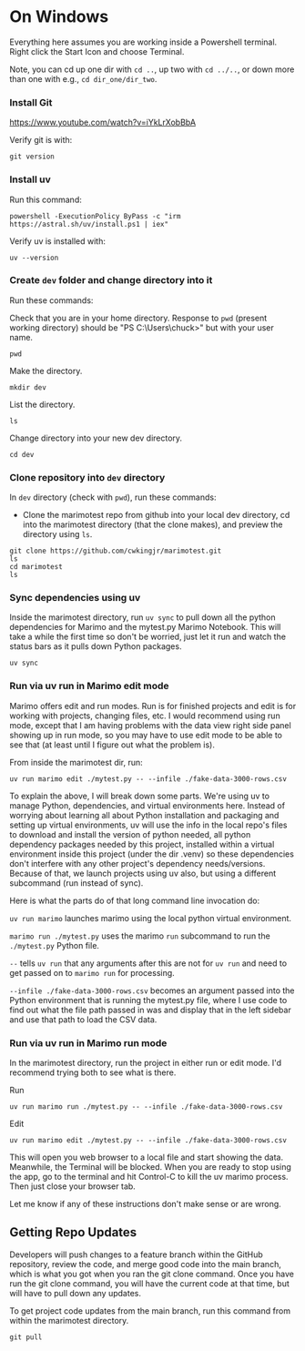 # On Windows

Everything here assumes you are working inside a Powershell terminal. Right click the Start Icon and choose Terminal.

Note, you can cd up one dir with `cd ..`, up two with `cd ../..`, or down more than one with e.g., `cd dir_one/dir_two`.

### Install Git

https://www.youtube.com/watch?v=iYkLrXobBbA

Verify git is with:

```
git version
```

### Install uv

Run this command:

`powershell -ExecutionPolicy ByPass -c "irm https://astral.sh/uv/install.ps1 | iex"`

Verify uv is installed with:

```
uv --version
```

### Create `dev` folder and change directory into it

Run these commands:

Check that you are in your home directory. Response to `pwd` (present working directory) should be "PS C:\Users\chuck>" but with your user name.

```
pwd
```

Make the directory.

```
mkdir dev
```

List the directory.

```
ls
```

Change directory into your new dev directory.

```
cd dev
```

### Clone repository into `dev` directory

In `dev` directory (check with `pwd`), run these commands:

- Clone the marimotest repo from github into your local dev directory, cd into the marimotest directory (that the clone makes), and preview the directory using `ls`.

```
git clone https://github.com/cwkingjr/marimotest.git
ls
cd marimotest
ls
```

### Sync dependencies using uv

Inside the marimotest directory, run `uv sync` to pull down all the python dependencies for Marimo and the mytest.py Marimo Notebook. This will take a while the first time so don't be worried, just let it run and watch the status bars as it pulls down Python packages.

```
uv sync
```

### Run via uv run in Marimo edit mode

Marimo offers edit and run modes. Run is for finished projects and edit is for working with projects, changing files, etc. I would recommend using run mode, except that I am having problems with the data view right side panel showing up in run mode, so you may have to use edit mode to be able to see that (at least until I figure out what the problem is).

From inside the marimotest dir, run:

```
uv run marimo edit ./mytest.py -- --infile ./fake-data-3000-rows.csv
```

To explain the above, I will break down some parts. We're using uv to manage Python, dependencies, and virtual environments here. Instead of worrying about learning all about Python installation and packaging and setting up virtual environments, uv will use the info in the local repo's files to download and install the version of python needed, all python dependency packages needed by this project, installed within a virtual environment inside this project (under the dir .venv) so these dependencies don't interfere with any other project's dependency needs/versions. Because of that, we launch projects using uv also, but using a different subcommand (run instead of sync).

Here is what the parts do of that long command line invocation do:

`uv run marimo` launches marimo using the local python virtual environment.

`marimo run ./mytest.py` uses the marimo `run` subcommand to run the `./mytest.py` Python file.

`--` tells `uv run` that any arguments after this are not for `uv run` and need to get passed on to `marimo run` for processing.

`--infile ./fake-data-3000-rows.csv` becomes an argument passed into the Python environment that is running the mytest.py file, where I use code to find out what the file path passed in was and display that in the left sidebar and use that path to load the CSV data.

### Run via uv run in Marimo run mode

In the marimotest directory, run the project in either run or edit mode. I'd recommend trying both to see what is there.

Run

```
uv run marimo run ./mytest.py -- --infile ./fake-data-3000-rows.csv
```

Edit

```
uv run marimo edit ./mytest.py -- --infile ./fake-data-3000-rows.csv
```

This will open you web browser to a local file and start showing the data. Meanwhile, the Terminal will be blocked. When you are ready to stop using the app, go to the terminal and hit Control-C to kill the uv marimo process. Then just close your browser tab.

Let me know if any of these instructions don't make sense or are wrong.

## Getting Repo Updates

Developers will push changes to a feature branch within the GitHub repository, review the code, and merge good code into the main branch, which is what you got when you ran the git clone command. Once you have run the git clone command, you will have the current code at that time, but will have to pull down any updates.

To get project code updates from the main branch, run this command from within the marimotest directory.

```
git pull
```
